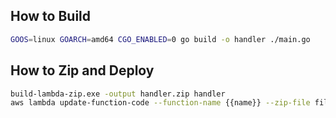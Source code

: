 ## How to Build
```bash
GOOS=linux GOARCH=amd64 CGO_ENABLED=0 go build -o handler ./main.go
```

## How to Zip and Deploy
```bash
build-lambda-zip.exe -output handler.zip handler
aws lambda update-function-code --function-name {{name}} --zip-file fileb://handler.zip 
```

